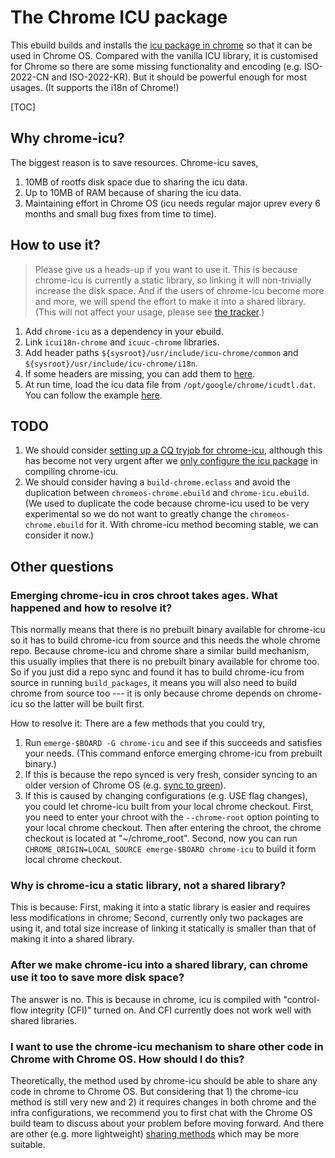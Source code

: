 # The Chrome ICU package

This ebuild builds and installs the [icu package in chrome][chrome-icu-location]
so that it can be used in Chrome OS. Compared with the vanilla ICU library, it
is customised for Chrome so there are some missing functionality and encoding
(e.g. ISO-2022-CN and ISO-2022-KR). But it should be powerful enough for most
usages. (It supports the i18n of Chrome!)

[TOC]

## Why chrome-icu?

The biggest reason is to save resources. Chrome-icu saves,

1.  10MB of rootfs disk space due to sharing the icu data.
2.  Up to 10MB of RAM because of sharing the icu data.
3.  Maintaining effort in Chrome OS (icu needs regular major uprev every 6
    months and small bug fixes from time to time).

## How to use it?

> Please give us a heads-up if you want to use it. This is because chrome-icu
> is currently a static library, so linking it will non-trivially increase the
> disk space. And if the users of chrome-icu become more and more, we will
> spend the effort to make it into a shared library. (This will not affect your
> usage, please see [the tracker][make-into-shared-library].)

1.  Add `chrome-icu` as a dependency in your ebuild.
2.  Link `icui18n-chrome` and `icuuc-chrome` libraries.
3.  Add header paths `${sysroot}/usr/include/icu-chrome/common` and
    `${sysroot}/usr/include/icu-chrome/i18n`.
4.  If some headers are missing, you can add them to [here][chrome-icu-headers].
5.  At run time, load the icu data file from `/opt/google/chrome/icudtl.dat`.
    You can follow the example [here][ml-service-load-icu-data].

## TODO

1.  We should consider
    [setting up a CQ tryjob for chrome-icu][chrome-side-tryjob-tracker],
    although this has become not very urgent after we
    [only configure the icu package][cl-that-only-configure-icu] in compiling
    chrome-icu.
2.  We should consider having a `build-chrome.eclass` and avoid the duplication
    between `chromeos-chrome.ebuild` and `chrome-icu.ebuild`. (We used to
    duplicate the code because chrome-icu used to be very experimental so we do
    not want to greatly change the `chromeos-chrome.ebuild` for it. With
    chrome-icu method becoming stable, we can consider it now.)

## Other questions

### Emerging chrome-icu in cros chroot takes ages. What happened and how to resolve it?

This normally means that there is no prebuilt binary available for chrome-icu
so it has to build chrome-icu from source and this needs the whole chrome repo.
Because chrome-icu and chrome share a similar build mechanism, this usually
implies that there is no prebuilt binary available for chrome too. So if you
just did a repo sync and found it has to build chrome-icu from source in running
`build_packages`, it means you will also need to build chrome from source too
--- it is only because chrome depends on chrome-icu so the latter will be built
first.

How to resolve it: There are a few methods that you could try,

1.  Run `emerge-$BOARD -G chrome-icu` and see if this succeeds and
    satisfies your needs. (This command enforce emerging chrome-icu from
    prebuilt binary.)
2.  If this is because the repo synced is very fresh, consider syncing to an
    older version of Chrome OS (e.g. [sync to green][sync-to-green]).
3.  If this is caused by changing configurations (e.g. USE flag changes), you
    could let chrome-icu built from your local chrome checkout. First, you
    need to enter your chroot with the `--chrome-root` option pointing to your
    local chrome checkout. Then after entering the chroot, the chrome checkout
    is located at "~/chrome_root". Second, now you can run
    `CHROME_ORIGIN=LOCAL_SOURCE emerge-$BOARD chrome-icu` to build it form
    local chrome checkout.

### Why is chrome-icu a static library, not a shared library?

This is because: First, making it into a static library is easier and
requires less modifications in chrome; Second, currently only two packages
are using it, and total size increase of linking it statically is smaller
than that of making it into a shared library.

### After we make chrome-icu into a shared library, can chrome use it too to save more disk space?

The answer is no. This is because in chrome, icu is compiled with
"control-flow integrity (CFI)" turned on. And CFI currently does not work
well with shared libraries.

### I want to use the chrome-icu mechanism to share other code in Chrome with Chrome OS. How should I do this?

Theoretically, the method used by chrome-icu should be able to share any
code in chrome to Chrome OS. But considering that 1) the chrome-icu method
is still very new and 2) it requires changes in both chrome and the infra
configurations, we recommend you to first chat with the Chrome OS build team
to discuss about your problem before moving forward. And there are other
(e.g. more lightweight) [sharing methods](http://go/chromeos-code-sharing) which
may be more suitable.


[chrome-side-tryjob-tracker]: https://crbug.com/1133101
[cl-that-only-configure-icu]: https://crrev.com/c/2524460
[sync-to-green]: https://chromium.googlesource.com/chromiumos/docs/+/HEAD/developer_guide.md#sync-to-green
[make-into-shared-library]: https://crbug.com/1152936
[chrome-icu-headers]: https://chromium.googlesource.com/chromiumos/overlays/chromiumos-overlay/+/HEAD/chromeos-base/chrome-icu/chrome-icu-9999.ebuild#629
[ml-service-load-icu-data]: https://chromium.googlesource.com/chromiumos/platform2/+/HEAD/ml/machine_learning_service_impl.cc#75
[chrome-icu-location]: https://source.chromium.org/chromium/chromium/src/+/main:third_party/icu/
